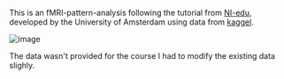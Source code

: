 This is an fMRI-pattern-analysis following the tutorial from [NI-edu]((https://lukas-snoek.com/NI-edu/index.html)), developed by the University of Amsterdam using data from [kaggel](https://www.kaggle.com/datasets/mathurinache/3t-fmri-dataset/data). 

![image](https://github.com/user-attachments/assets/3bbe3abd-71ff-447b-9974-cb49e59199d1)

The data wasn't provided for the course I had to modify the existing data slighly.
